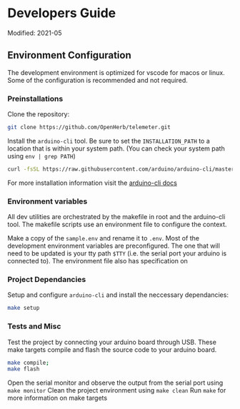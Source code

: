 # Developers Guide
Modified: 2021-05


## Environment Configuration
The development environment is optimized for vscode for macos or linux. Some of the configuration is recommended and not required.

### Preinstallations
Clone the repository:
```bash
git clone https://github.com/OpenHerb/telemeter.git
```
Install the `arduino-cli` tool. Be sure to set the `INSTALLATION_PATH` to a location that is within your system path. (You can check your system path using `env | grep PATH`)
```bash
curl -fsSL https://raw.githubusercontent.com/arduino/arduino-cli/master/install.sh | BINDIR=INSTALLATION_PATH sh
```
For more installation information visit the [arduino-cli docs](https://arduino.github.io/arduino-cli/latest/installation/)

### Environment variables
All dev utilities are orchestrated by the makefile in root and the arduino-cli tool. The makefile scripts use an environment file to configure the context.

Make a copy of the `sample.env` and rename it to `.env`. Most of the development environment variables are preconfigured. The one that will need to be updated is your tty path `$TTY` (i.e. the serial port your arduino is connected to). The environment file also has specification on

### Project Dependancies
Setup and configure `arduino-cli` and install the neccessary dependancies:
```bash
make setup
```

### Tests and Misc
Test the project by connecting your arduino board through USB. These make targets compile and flash the source code to your arduino board.
```bash
make compile;
make flash
```
Open the serial monitor and observe the output from the serial port using `make monitor`
Clean the project environment using `make clean`
Run `make` for more information on make targets
